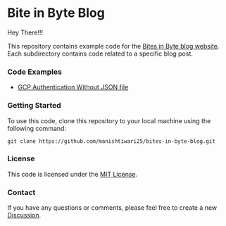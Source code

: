 # Bite in Byte Blog
Hey There!!!

This repository contains example code for the [Bites in Byte blog website](https://blogs.bitesinbyte.com/). <br> 
Each subdirectory contains code related to a specific blog post.


### Code Examples
- [GCP Authentication Without JSON file](https://github.com/manishtiwari25/bites-in-byte-blog/tree/main/src/GcpWithoutJson)
### Getting Started
To use this code, clone this repository to your local machine using the following command:

`
git clone https://github.com/manishtiwari25/bites-in-byte-blog.git
`

### License
This code is licensed under the [MIT License](https://github.com/manishtiwari25/bites-in-byte-blog/blob/main/LICENSE).

### Contact
If you have any questions or comments, please feel free to create a new [Discussion](https://github.com/manishtiwari25/bites-in-byte-blog/discussions).
